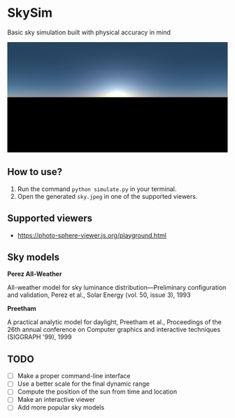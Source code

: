 # SkySim

Basic sky simulation built with physical accuracy in mind

![Simulated sky](sky.jpeg)

## How to use?

1. Run the command `python simulate.py` in your terminal.
2. Open the generated `sky.jpeg` in one of the supported viewers.

## Supported viewers

* https://photo-sphere-viewer.js.org/playground.html

## Sky models

**Perez All-Weather**

All-weather model for sky luminance distribution—Preliminary configuration and validation, Perez et al., Solar Energy (vol. 50, issue 3), 1993

**Preetham**

A practical analytic model for daylight, Preetham et al., Proceedings of the 26th annual conference on Computer graphics and interactive techniques (SIGGRAPH '99), 1999

## TODO

* [ ] Make a proper command-line interface
* [ ] Use a better scale for the final dynamic range
* [ ] Compute the position of the sun from time and location
* [ ] Make an interactive viewer
* [ ] Add more popular sky models
